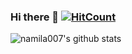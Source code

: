 ### Hi there 👋 [![HitCount](http://hits.dwyl.com/namila007/namila007.svg)](http://hits.dwyl.com/namila007/namila007)


![namila007's github stats](https://github-readme-stats.vercel.app/api?username=namila007&count_private=true&show_icons=true&theme=radical)

<!--
**namila007/namila007** is a ✨ _special_ ✨ repository because its `README.md` (this file) appears on your GitHub profile.

Here are some ideas to get you started:

- 🔭 I’m currently working on ...
- 🌱 I’m currently learning ...
- 👯 I’m looking to collaborate on ...
- 🤔 I’m looking for help with ...
- 💬 Ask me about ...
- 📫 How to reach me: ...
- 😄 Pronouns: ...
- ⚡ Fun fact: ...
-->
